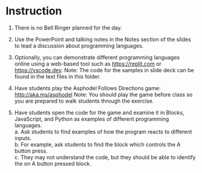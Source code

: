 # Instruction
1. There is no Bell Ringer planned for the day.

2. Use the PowerPoint and talking notes in the Notes section of the slides to lead a discussion about programming languages.

3. Optionally, you can demonstrate different programming languages online using a web-based tool such as https://replit.com or https://vscode.dev.
Note: The code for the samples in slide deck can be found in the text files in this folder.

4. Have students play the Asphodel Follows Directions game:
http://aka.ms/asphodel
Note: You should play the game before class so you are prepared to walk students through the exercise.

5. Have students open the code for the game and examine it in Blocks, JavaScript, and Python as examples of different programming languages.\
a. Ask students to find examples of how the program reacts to different inputs.\
b. For example, ask students to find the block which controls the A button press.\
c. They may not understand the code, but they should be able to identify the on A button pressed block.
